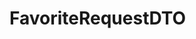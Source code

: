 #  FavoriteRequestDTO

<api-schema openapi-path="../../api/backend_flashpomo-openapi.yaml" name="FavoriteRequestDTO"/>